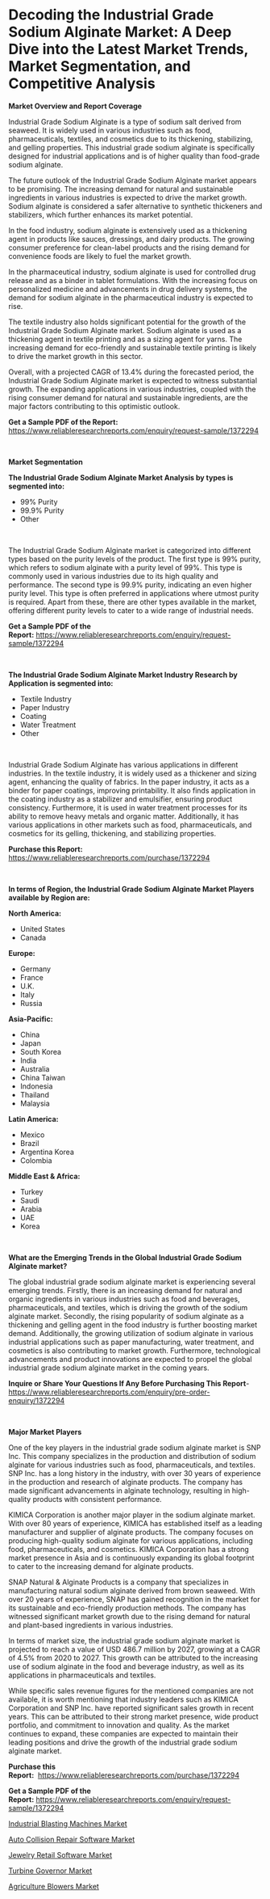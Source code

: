 <p><h1>Decoding the Industrial Grade Sodium Alginate Market: A Deep Dive into the Latest Market Trends, Market Segmentation, and Competitive Analysis</h1></p><p><strong>Market Overview and Report Coverage</strong></p>
<p><p>Industrial Grade Sodium Alginate is a type of sodium salt derived from seaweed. It is widely used in various industries such as food, pharmaceuticals, textiles, and cosmetics due to its thickening, stabilizing, and gelling properties. This industrial grade sodium alginate is specifically designed for industrial applications and is of higher quality than food-grade sodium alginate.</p><p>The future outlook of the Industrial Grade Sodium Alginate market appears to be promising. The increasing demand for natural and sustainable ingredients in various industries is expected to drive the market growth. Sodium alginate is considered a safer alternative to synthetic thickeners and stabilizers, which further enhances its market potential.</p><p>In the food industry, sodium alginate is extensively used as a thickening agent in products like sauces, dressings, and dairy products. The growing consumer preference for clean-label products and the rising demand for convenience foods are likely to fuel the market growth.</p><p>In the pharmaceutical industry, sodium alginate is used for controlled drug release and as a binder in tablet formulations. With the increasing focus on personalized medicine and advancements in drug delivery systems, the demand for sodium alginate in the pharmaceutical industry is expected to rise.</p><p>The textile industry also holds significant potential for the growth of the Industrial Grade Sodium Alginate market. Sodium alginate is used as a thickening agent in textile printing and as a sizing agent for yarns. The increasing demand for eco-friendly and sustainable textile printing is likely to drive the market growth in this sector.</p><p>Overall, with a projected CAGR of 13.4% during the forecasted period, the Industrial Grade Sodium Alginate market is expected to witness substantial growth. The expanding applications in various industries, coupled with the rising consumer demand for natural and sustainable ingredients, are the major factors contributing to this optimistic outlook.</p></p>
<p><strong>Get a Sample PDF of the Report:</strong> <a href="https://www.reliableresearchreports.com/enquiry/request-sample/1372294">https://www.reliableresearchreports.com/enquiry/request-sample/1372294</a></p>
<p>&nbsp;</p>
<p><strong>Market Segmentation</strong></p>
<p><strong>The Industrial Grade Sodium Alginate Market Analysis by types is segmented into:</strong></p>
<p><ul><li>99% Purity</li><li>99.9% Purity</li><li>Other</li></ul></p>
<p>&nbsp;</p>
<p><p>The Industrial Grade Sodium Alginate market is categorized into different types based on the purity levels of the product. The first type is 99% purity, which refers to sodium alginate with a purity level of 99%. This type is commonly used in various industries due to its high quality and performance. The second type is 99.9% purity, indicating an even higher purity level. This type is often preferred in applications where utmost purity is required. Apart from these, there are other types available in the market, offering different purity levels to cater to a wide range of industrial needs.</p></p>
<p><strong>Get a Sample PDF of the Report:</strong>&nbsp;<a href="https://www.reliableresearchreports.com/enquiry/request-sample/1372294">https://www.reliableresearchreports.com/enquiry/request-sample/1372294</a></p>
<p>&nbsp;</p>
<p><strong>The Industrial Grade Sodium Alginate Market Industry Research by Application is segmented into:</strong></p>
<p><ul><li>Textile Industry</li><li>Paper Industry</li><li>Coating</li><li>Water Treatment</li><li>Other</li></ul></p>
<p>&nbsp;</p>
<p><p>Industrial Grade Sodium Alginate has various applications in different industries. In the textile industry, it is widely used as a thickener and sizing agent, enhancing the quality of fabrics. In the paper industry, it acts as a binder for paper coatings, improving printability. It also finds application in the coating industry as a stabilizer and emulsifier, ensuring product consistency. Furthermore, it is used in water treatment processes for its ability to remove heavy metals and organic matter. Additionally, it has various applications in other markets such as food, pharmaceuticals, and cosmetics for its gelling, thickening, and stabilizing properties.</p></p>
<p><strong>Purchase this Report:</strong>&nbsp; <a href="https://www.reliableresearchreports.com/purchase/1372294">https://www.reliableresearchreports.com/purchase/1372294</a></p>
<p>&nbsp;</p>
<p><strong>In terms of Region, the Industrial Grade Sodium Alginate Market Players available by Region are:</strong></p>
<p>
    <p> <strong> North America: </strong>
        <ul>
            <li>United States</li>
            <li>Canada</li>
        </ul>
        </p> 
    <p> <strong> Europe: </strong>
        <ul>
            <li>Germany</li>
            <li>France</li>
            <li>U.K.</li>
            <li>Italy</li>
            <li>Russia</li>
        </ul>
        </p> 
    <p> <strong> Asia-Pacific: </strong>
        <ul>
            <li>China</li>
            <li>Japan</li>
            <li>South Korea</li>
            <li>India</li>
            <li>Australia</li>
            <li>China Taiwan</li>
            <li>Indonesia</li>
            <li>Thailand</li>
            <li>Malaysia</li>
        </ul>
        </p> 
    <p> <strong> Latin America: </strong>
        <ul>
            <li>Mexico</li>
            <li>Brazil</li>
            <li>Argentina Korea</li>
            <li>Colombia</li>
        </ul>
        </p> 
    <p> <strong> Middle East & Africa: </strong>
        <ul>
            <li>Turkey</li>
            <li>Saudi</li>
            <li>Arabia</li>
            <li>UAE</li>
            <li>Korea</li>
        </ul>
    </p>
    </p>
<p>&nbsp;</p>
<p><strong>What are the Emerging Trends in the Global Industrial Grade Sodium Alginate market?</strong></p>
<p><p>The global industrial grade sodium alginate market is experiencing several emerging trends. Firstly, there is an increasing demand for natural and organic ingredients in various industries such as food and beverages, pharmaceuticals, and textiles, which is driving the growth of the sodium alginate market. Secondly, the rising popularity of sodium alginate as a thickening and gelling agent in the food industry is further boosting market demand. Additionally, the growing utilization of sodium alginate in various industrial applications such as paper manufacturing, water treatment, and cosmetics is also contributing to market growth. Furthermore, technological advancements and product innovations are expected to propel the global industrial grade sodium alginate market in the coming years.</p></p>
<p><strong>Inquire or Share Your Questions If Any Before Purchasing This Report</strong>- <a href="https://www.reliableresearchreports.com/enquiry/pre-order-enquiry/1372294">https://www.reliableresearchreports.com/enquiry/pre-order-enquiry/1372294</a></p>
<p>&nbsp;</p>
<p><strong>Major Market Players</strong></p>
<p><p>One of the key players in the industrial grade sodium alginate market is SNP Inc. This company specializes in the production and distribution of sodium alginate for various industries such as food, pharmaceuticals, and textiles. SNP Inc. has a long history in the industry, with over 30 years of experience in the production and research of alginate products. The company has made significant advancements in alginate technology, resulting in high-quality products with consistent performance.</p><p>KIMICA Corporation is another major player in the sodium alginate market. With over 80 years of experience, KIMICA has established itself as a leading manufacturer and supplier of alginate products. The company focuses on producing high-quality sodium alginate for various applications, including food, pharmaceuticals, and cosmetics. KIMICA Corporation has a strong market presence in Asia and is continuously expanding its global footprint to cater to the increasing demand for alginate products.</p><p>SNAP Natural & Alginate Products is a company that specializes in manufacturing natural sodium alginate derived from brown seaweed. With over 20 years of experience, SNAP has gained recognition in the market for its sustainable and eco-friendly production methods. The company has witnessed significant market growth due to the rising demand for natural and plant-based ingredients in various industries.</p><p>In terms of market size, the industrial grade sodium alginate market is projected to reach a value of USD 486.7 million by 2027, growing at a CAGR of 4.5% from 2020 to 2027. This growth can be attributed to the increasing use of sodium alginate in the food and beverage industry, as well as its applications in pharmaceuticals and textiles.</p><p>While specific sales revenue figures for the mentioned companies are not available, it is worth mentioning that industry leaders such as KIMICA Corporation and SNP Inc. have reported significant sales growth in recent years. This can be attributed to their strong market presence, wide product portfolio, and commitment to innovation and quality. As the market continues to expand, these companies are expected to maintain their leading positions and drive the growth of the industrial grade sodium alginate market.</p></p>
<p><strong>Purchase this Report:</strong>&nbsp;&nbsp;<a href="https://www.reliableresearchreports.com/purchase/1372294">https://www.reliableresearchreports.com/purchase/1372294</a></p>
<p></p>
<p><strong>Get a Sample PDF of the Report:</strong>&nbsp;<a href="https://www.reliableresearchreports.com/enquiry/request-sample/1372294">https://www.reliableresearchreports.com/enquiry/request-sample/1372294</a></p>
<p><p><a href="https://github.com/prosalinda88/Market-Research-Report-List-1/blob/main/industrial-blasting-machines-market.md">Industrial Blasting Machines Market</a></p><p><a href="https://medium.com/@rajuchacharp23/auto-collision-repair-software-market-size-cagr-trends-2024-2030-b178ec295a70">Auto Collision Repair Software Market</a></p><p><a href="https://medium.com/@prakrishnarp23/jewelry-retail-software-market-size-cagr-trends-2024-2030-6ea7df10f85d">Jewelry Retail Software Market</a></p><p><a href="https://www.linkedin.com/pulse/turbine-governor-market-size-share-amp-trends-analysis-report-xfuee/">Turbine Governor Market</a></p><p><a href="https://github.com/jonneygiverf/Market-Research-Report-List-1/blob/main/agriculture-blowers-market.md">Agriculture Blowers Market</a></p></p>